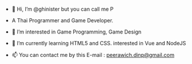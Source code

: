 - 👋 Hi, I’m @ghinister but you can call me P
- A Thai Programmer and Game Developer.
- 👀 I’m interested in Game Programming, Game Design 
- 🌱 I’m currently learning HTML5 and CSS. interested in Vue and NodeJS

- 📫 You can contact me by this E-mail : peerawich.dinp@gmail.com 

<!---
ghinister/ghinister is a ✨ special ✨ repository because its `README.md` (this file) appears on your GitHub profile.
You can click the Preview link to take a look at your changes.
--->
